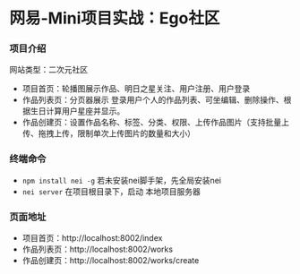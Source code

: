 <h1>网易-Mini项目实战：Ego社区</h1>
<h3>项目介绍</h3>
<p>网站类型：二次元社区</p>
<ul>
	<li>项目首页：轮播图展示作品、明日之星关注、用户注册、用户登录</li>
	<li>作品列表页：分页器展示 登录用户个人的作品列表、可坐编辑、删除操作、根据生日计算用户星座并显示。</li>
	<li>作品创建页：设置作品名称、标签、分类、权限、上传作品图片（支持批量上传、拖拽上传，限制单次上传图片的数量和大小）</li>
</ul>
<h3>终端命令</h3>
<ul>
	<li><code>npm install nei -g</code> 若未安装nei脚手架，先全局安装nei</li>
	<li><code>nei server</code> 在项目根目录下，启动 本地项目服务器</li>
</ul>
<h3>页面地址</h3>
<ul>
	<li>项目首页：http://localhost:8002/index</li>
	<li>作品列表页：http://localhost:8002/works</li>
	<li>作品创建页：http://localhost:8002/works/create</li>
</ul>